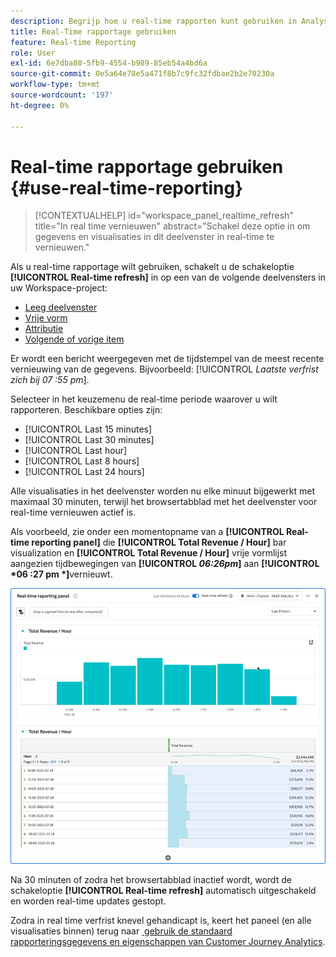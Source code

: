 ```yaml
---
description: Begrijp hoe u real-time rapporten kunt gebruiken in Analysis Workspace.
title: Real-Time rapportage gebruiken
feature: Real-time Reporting
role: User
exl-id: 6e7dba80-5fb9-4554-b989-85eb54a4bd6a
source-git-commit: 0e5a64e78e5a471f8b7c9fc32fdbae2b2e70230a
workflow-type: tm+mt
source-wordcount: '197'
ht-degree: 0%

---
```


# Real-time rapportage gebruiken {#use-real-time-reporting}

>[!CONTEXTUALHELP]
>id="workspace_panel_realtime_refresh"
>title="In real time vernieuwen"
>abstract="Schakel deze optie in om gegevens en visualisaties in dit deelvenster in real-time te vernieuwen."

Als u real-time rapportage wilt gebruiken, schakelt u de schakeloptie **[!UICONTROL Real-time refresh]** in op een van de volgende deelvensters in uw Workspace-project:

* [Leeg deelvenster](/help/analysis-workspace/c-panels/blank-panel.md)
* [Vrije vorm](/help/analysis-workspace/c-panels/freeform-panel.md)
* [Attributie](/help/analysis-workspace/c-panels/attribution.md)
* [Volgende of vorige item](/help/analysis-workspace/c-panels/next-previous.md)

Er wordt een bericht weergegeven met de tijdstempel van de meest recente vernieuwing van de gegevens. Bijvoorbeeld: [!UICONTROL &#x200B; *Laatste verfrist zich bij 07 :55 pm*].

Selecteer in het keuzemenu de real-time periode waarover u wilt rapporteren. Beschikbare opties zijn:

* [!UICONTROL Last 15 minutes]
* [!UICONTROL Last 30 minutes]
* [!UICONTROL Last hour]
* [!UICONTROL Last 8 hours]
* [!UICONTROL Last 24 hours]

Alle visualisaties in het deelvenster worden nu elke minuut bijgewerkt met maximaal 30 minuten, terwijl het browsertabblad met het deelvenster voor real-time vernieuwen actief is.

Als voorbeeld, zie onder een momentopname van a **[!UICONTROL Real-time reporting panel]** die **[!UICONTROL Total Revenue / Hour]** bar visualization en **[!UICONTROL Total Revenue / Hour]** vrije vormlijst aangezien tijdbewegingen van **[!UICONTROL *06:26pm*]** aan **[!UICONTROL *06 :27 pm *]**&#x200B;vernieuwt.

![&#x200B; In real time verfrist zich &#x200B;](assets/real-time-refresh.gif)

Na 30 minuten of zodra het browsertabblad inactief wordt, wordt de schakeloptie **[!UICONTROL Real-time refresh]** automatisch uitgeschakeld en worden real-time updates gestopt.

Zodra in real time verfrist knevel gehandicapt is, keert het paneel (en alle visualisaties binnen) terug naar [&#x200B; gebruik de standaard rapporteringsgegevens en eigenschappen van Customer Journey Analytics &#x200B;](real-time.md#how-it-works).
